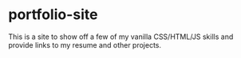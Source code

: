 # portfolio-site

This is a site to show off a few of my vanilla CSS/HTML/JS skills
and provide links to my resume and other projects.
